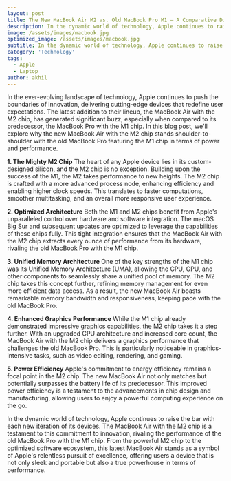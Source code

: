```yaml
---
layout: post
title: The New MacBook Air M2 vs. Old MacBook Pro M1 – A Comparative Dive into Superior Performancet
description: In the dynamic world of technology, Apple continues to raise the bar with each new iteration of its devices.
image: /assets/images/macbook.jpg
optimized_image: /assets/images/macbook.jpg
subtitle: In the dynamic world of technology, Apple continues to raise the bar with each new iteration of its devices..
category: 'Technology'
tags:
  - Apple
  - Laptop
author: akhil
---
```


In the ever-evolving landscape of technology, Apple continues to push the boundaries of innovation, delivering cutting-edge devices that redefine user expectations. The latest addition to their lineup, the MacBook Air with the M2 chip, has generated significant buzz, especially when compared to its predecessor, the MacBook Pro with the M1 chip. In this blog post, we'll explore why the new MacBook Air with the M2 chip stands shoulder-to-shoulder with the old MacBook Pro featuring the M1 chip in terms of power and performance.

**1. The Mighty M2 Chip**
The heart of any Apple device lies in its custom-designed silicon, and the M2 chip is no exception. Building upon the success of the M1, the M2 takes performance to new heights. The M2 chip is crafted with a more advanced process node, enhancing efficiency and enabling higher clock speeds. This translates to faster computations, smoother multitasking, and an overall more responsive user experience.

**2. Optimized Architecture**
Both the M1 and M2 chips benefit from Apple's unparalleled control over hardware and software integration. The macOS Big Sur and subsequent updates are optimized to leverage the capabilities of these chips fully. This tight integration ensures that the MacBook Air with the M2 chip extracts every ounce of performance from its hardware, rivaling the old MacBook Pro with the M1 chip.

**3. Unified Memory Architecture**
One of the key strengths of the M1 chip was its Unified Memory Architecture (UMA), allowing the CPU, GPU, and other components to seamlessly share a unified pool of memory. The M2 chip takes this concept further, refining memory management for even more efficient data access. As a result, the new MacBook Air boasts remarkable memory bandwidth and responsiveness, keeping pace with the old MacBook Pro.

**4. Enhanced Graphics Performance**
While the M1 chip already demonstrated impressive graphics capabilities, the M2 chip takes it a step further. With an upgraded GPU architecture and increased core count, the MacBook Air with the M2 chip delivers a graphics performance that challenges the old MacBook Pro. This is particularly noticeable in graphics-intensive tasks, such as video editing, rendering, and gaming.

**5. Power Efficiency**
Apple's commitment to energy efficiency remains a focal point in the M2 chip. The new MacBook Air not only matches but potentially surpasses the battery life of its predecessor. This improved power efficiency is a testament to the advancements in chip design and manufacturing, allowing users to enjoy a powerful computing experience on the go.


In the dynamic world of technology, Apple continues to raise the bar with each new iteration of its devices. The MacBook Air with the M2 chip is a testament to this commitment to innovation, rivaling the performance of the old MacBook Pro with the M1 chip. From the powerful M2 chip to the optimized software ecosystem, this latest MacBook Air stands as a symbol of Apple's relentless pursuit of excellence, offering users a device that is not only sleek and portable but also a true powerhouse in terms of performance.
